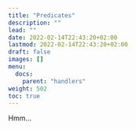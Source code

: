 ```yaml
---
title: "Predicates"
description: ""
lead: ""
date: 2022-02-14T22:43:20+02:00
lastmod: 2022-02-14T22:43:20+02:00
draft: false
images: []
menu:
  docs:
    parent: "handlers"
weight: 502
toc: true
---
```


Hmm...
